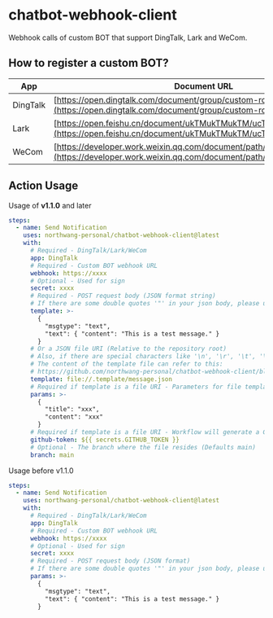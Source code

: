 # chatbot-webhook-client

Webhook calls of custom BOT that support DingTalk, Lark and WeCom.

## How to register a custom BOT?

| App      | Document URL                                                                                                                           |
| -------- | -------------------------------------------------------------------------------------------------------------------------------------- |
| DingTalk | [https://open.dingtalk.com/document/group/custom-robot-access](https://open.dingtalk.com/document/group/custom-robot-access)           |
| Lark     | [https://open.feishu.cn/document/ukTMukTMukTM/ucTM5YjL3ETO24yNxkjN](https://open.feishu.cn/document/ukTMukTMukTM/ucTM5YjL3ETO24yNxkjN) |
| WeCom    | [https://developer.work.weixin.qq.com/document/path/91770](https://developer.work.weixin.qq.com/document/path/91770)                   |

## Action Usage

Usage of **v1.1.0** and later

```yaml
steps:
  - name: Send Notification
    uses: northwang-personal/chatbot-webhook-client@latest
    with:
      # Required - DingTalk/Lark/WeCom
      app: DingTalk
      # Required - Custom BOT webhook URL
      webhook: https://xxxx
      # Optional - Used for sign
      secret: xxxx
      # Required - POST request body (JSON format string)
      # If there are some double quotes '"' in your json body, please use '\"'
      template: >-
        {
          "msgtype": "text",
          "text": { "content": "This is a test message." }
        }
      # Or a JSON file URI (Relative to the repository root)
      # Also, if there are special characters like '\n', '\r', '\t', '\f' in the JSON string, write it like this: '\\n'
      # The content of the template file can refer to this:
      # https://github.com/northwang-personal/chatbot-webhook-client/blob/master/.template/message.json
      template: file://.template/message.json
      # Required if template is a file URI - Parameters for file template (JSON format string)
      params: >-
        {
          "title": "xxx",
          "content": "xxx"
        }
      # Required if template is a file URI - Workflow will generate a GITHUB_TOKEN in secrets automatically, you can direct use "${{ secrets.GITHUB_TOKEN }}"
      github-token: ${{ secrets.GITHUB_TOKEN }}
      # Optional - The branch where the file resides (Defaults main)
      branch: main
```

Usage before v1.1.0

```yaml
steps:
  - name: Send Notification
    uses: northwang-personal/chatbot-webhook-client@latest
    with:
      # Required - DingTalk/Lark/WeCom
      app: DingTalk
      # Required - Custom BOT webhook URL
      webhook: https://xxxx
      # Optional - Used for sign
      secret: xxxx
      # Required - POST request body (JSON format)
      # If there are some double quotes '"' in your json body, please use '\"'
      params: >-
        {
          "msgtype": "text",
          "text": { "content": "This is a test message." }
        }
```
